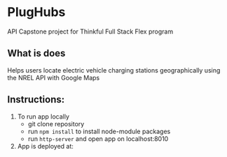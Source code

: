# PlugHubs
API Capstone project for Thinkful Full Stack Flex program

## What is does
Helps users locate electric vehicle charging stations geographically using the NREL API with Google Maps

## Instructions:
1. To run app locally
	* git clone repository
	* run `npm install` to install node-module packages
	* run `http-server` and open app on localhost:8010
2. App is deployed at: 